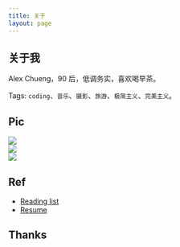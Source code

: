 ```yaml
---
title: 关于
layout: page
---
```


<!-- > 分享技术，记录个人经历，探索技术的价值。 -->

## 关于我

Alex Chueng，90 后，低调务实，喜欢喝早茶。

Tags: `coding`、`音乐`、`摄影`、`旅游`、`极简主义`、`完美主义`。

## Pic

<escape>

  <div class="layout">
    <div class="flex">
      <img src="https://cdn.jsdelivr.net/gh/SANGET/blog-v3@master/content/assets/images/me/7.jpg" />
    </div>
    <div class="flex">
      <img src="https://cdn.jsdelivr.net/gh/SANGET/blog-v3@master/content/assets/images/me/5.jpg" />
    </div>
    <div class="flex">
      <img src="https://cdn.jsdelivr.net/gh/SANGET/blog-v3@master/content/assets/images/me/9.jpg" />
    </div>
  </div>

</escape>

## Ref

- [Reading list](/read-list)
- [Resume](/resume)

## Thanks
